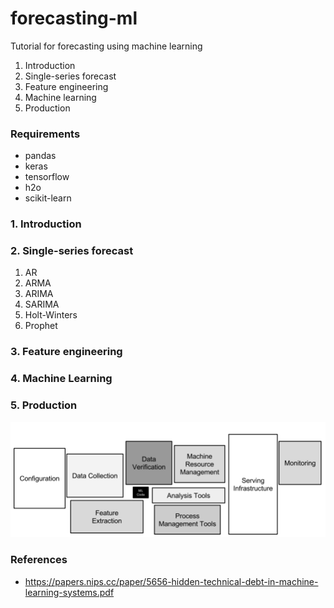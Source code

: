 # forecasting-ml
Tutorial for forecasting using machine learning

1. Introduction
2. Single-series forecast
3. Feature engineering
4. Machine learning
5. Production

### Requirements
- pandas
- keras
- tensorflow
- h2o
- scikit-learn

### 1. Introduction

### 2. Single-series forecast
1. AR
2. ARMA
3. ARIMA
4. SARIMA
5. Holt-Winters
6. Prophet

### 3. Feature engineering

### 4. Machine Learning

### 5. Production
![ML production](resources/prod.png "Prod")

### References
- https://papers.nips.cc/paper/5656-hidden-technical-debt-in-machine-learning-systems.pdf
